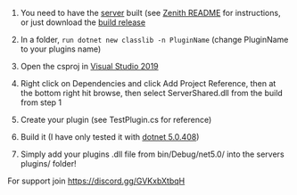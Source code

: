 1. You need to have the [server](https://github.com/luckycdev/Zenith) built (see [Zenith README](https://github.com/luckycdev/Zenith/blob/main/README.md#instructions) for instructions, or just download the [build release](https://github.com/luckycdev/Zenith/releases)

2. In a folder, `run dotnet new classlib -n PluginName` (change PluginName to your plugins name)

3. Open the csproj in [Visual Studio 2019](https://download.visualstudio.microsoft.com/download/pr/e84651e1-d13a-4bd2-a658-f47a1011ffd1/e17f0d85d70dc9f1e437a78a90dcfc527befe3dc11644e02435bdfe8fd51da27/vs_Community.exe)

4. Right click on Dependencies and click Add Project Reference, then at the bottom right hit browse, then select ServerShared.dll from the build from step 1

5. Create your plugin (see TestPlugin.cs for reference)

6. Build it (I have only tested it with [dotnet 5.0.408](https://builds.dotnet.microsoft.com/dotnet/Sdk/5.0.408/dotnet-sdk-5.0.408-win-x86.exe))

7. Simply add your plugins .dll file from bin/Debug/net5.0/ into the servers plugins/ folder!


For support join https://discord.gg/GVKxbXtbqH
